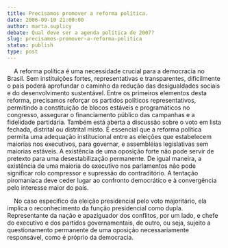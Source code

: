 ```yaml
---
title: Precisamos promover a reforma política.
date: 2006-09-10 21:00:00
author: marta.suplicy
debate: Qual deve ser a agenda política de 2007?
slug: precisamos-promover-a-reforma-politica
status: publish 
type: post
---
```


    A reforma política é uma necessidade crucial para a
democracia no Brasil. Sem instituições fortes, representativas e
transparentes, dificilmente o país poderá aprofundar o caminho da
redução das desigualdades sociais e do desenvolvimento sustentável.
Entre os primeiros elementos desta reforma, precisamos reforçar os
partidos políticos representativos, permitindo a constituição de blocos
estáveis e programáticos no congresso, assegurar o financiamento
público das campanhas e a fidelidade partidária. Também está aberta a
discussão sobre o voto em lista fechada, distrital ou distrital misto.
É essencial que a reforma política permita uma adequação institucional
entre as eleições que estabelecem maiorias nos executivos, para
governar, e assembléias legislativas sem maiorias estáveis. A
existência de uma oposição forte não pode servir de pretexto para uma
desestabilização permanente. De igual maneira, a existência de uma
maioria do executivo nos parlamentos não pode significar rolo
compressor e supressão do contraditório. A tentação piromaníaca deve
ceder lugar ao confronto democrático e à convergência pelo interesse
maior do país.    

  

    No caso especifico da eleição presidencial pelo voto
majoritário, ela implica o reconhecimento da função presidencial como
dupla. Representante da nação e apaziguador dos conflitos, por um lado,
e chefe do executivo e dos partidos governamentais, de outro, ou seja,
sujeito a questionamento permanente de uma oposição necessariamente
responsável, como é próprio da democracia.  

